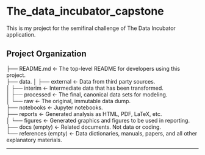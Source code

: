 # The_data_incubator_capstone
This is my project for the semifinal challenge of The Data Incubator application.

Project Organization
--------------------
├── README.md          <- The top-level README for developers using this project.  
├── data. 
│   ├── external       <- Data from third party sources.  
│   ├── interim        <- Intermediate data that has been transformed.  
│   ├── processed      <- The final, canonical data sets for modeling.  
│   └── raw            <- The original, immutable data dump.  
├── notebooks          <- Jupyter notebooks.  
├── reports            <- Generated analysis as HTML, PDF, LaTeX, etc.  
│   └── figures        <- Generated graphics and figures to be used in reporting.  
├── docs (empty)       <- Related documents. Not data or coding.  
└── references (empty) <- Data dictionaries, manuals, papers, and all other explanatory materials.  

-------------------
